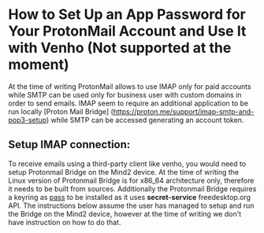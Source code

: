 # How to Set Up an App Password for Your ProtonMail Account and Use It with Venho (Not supported at the moment)

At the time of writing ProtonMail allows to use IMAP only for paid accounts while SMTP can be used only for business user with custom domains in order to send emails. IMAP seem to require an additional application to be run locally [Proton Mail Bridge] (https://proton.me/support/imap-smtp-and-pop3-setup) while SMTP can be accessed generating an account token.

## Setup IMAP connection: 

To receive emails using a third-party client like venho, you would need to setup Protonmail Bridge on the Mind2 device. At the time of writing the Linux version of Protonmail Bridge is for x86_64 architecture only, therefore it needs to be built from sources. Additionally the Protonmail Bridge requires a keyring as [pass](https://www.passwordstore.org/) to be installed as it uses **secret-service** freedesktop.org API.
The instructions below assume the user has managed to setup and run the Bridge on the Mind2 device, however at the time of writing we don't have instruction on how to do that.